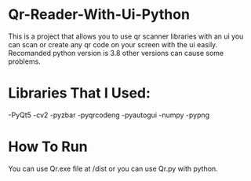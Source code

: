 # Qr-Reader-With-Ui-Python
This is a project that allows you to use qr scanner libraries with an ui you can scan or create any qr code on your screen with the ui easily.
Recomanded python version is 3.8 other versions can cause some problems.
# Libraries That I Used:
-PyQt5
-cv2
-pyzbar
-pyqrcodeng
-pyautogui
-numpy
-pypng
# How To Run
You can use Qr.exe file at /dist or you can use Qr.py with python.